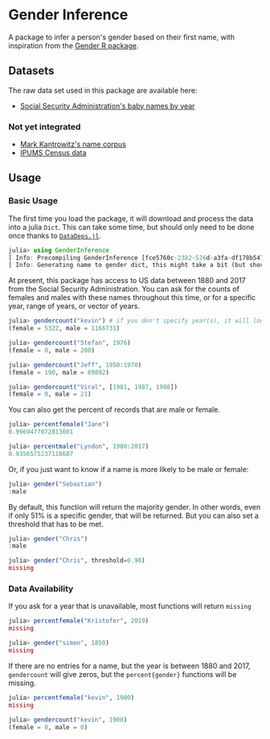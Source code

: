 # Gender Inference

A package to infer a person's gender based on their first name,
with inspiration from the [Gender R package][1].

## Datasets

The raw data set used in this package are available here:

- [Social Security Administration's baby names by year][2]


### Not yet integrated

- [Mark Kantrowitz's name corpus][3]
- [IPUMS Census data][4]

## Usage

### Basic Usage

The first time you load the package,
it will download and process the data into a julia `Dict`.
This can take some time, but should only need to be done once
thanks to [`DataDeps.jl`][5].

```julia
julia> using GenderInference
[ Info: Precompiling GenderInference [fce5760c-2382-526d-a3fa-df178b5473bd]
[ Info: Generating name to gender dict, this might take a bit (but should only happen once)
```

At present, this package has access to US data between 1880 and 2017
from the Social Security Administration.
You can ask for the counts of females and males with these names throughout this time,
or for a specific year, range of years, or vector of years.

```julia
julia> gendercount("kevin") # if you don't specify year(s), it will look at all records
(female = 5322, male = 1166731)

julia> gendercount("Stefan", 1976)
(female = 0, male = 208)

julia> gendercount("Jeff", 1950:1970)
(female = 190, male = 89892)

julia> gendercount("Viral", [1981, 1987, 1988])
(female = 0, male = 21)
```

You can also get the percent of records that are male or female.

```julia
julia> percentfemale("Jane")
0.9969477072813601

julia> percentmale("Lyndon", 1980:2017)
0.9356575237118687
```

Or, if you just want to know if a name is more likely to be male or female:

```julia
julia> gender("Sebastian")
:male
```

By default, this function will return the majority gender.
In other words, even if only 51% is a specific gender, that will be returned.
But you can also set a threshold that has to be met.

```julia
julia> gender("Chris")
:male

julia> gender("Chris", threshold=0.90)
missing
```

### Data Availability

If you ask for a year that is unavailable, most functions will return `missing`

```julia
julia> percentfemale("Kristofer", 2019)
missing

julia> gender("simon", 1850)
missing
```

If there are no entries for a name, but the year is between 1880 and 2017,
`gendercount` will give zeros,
but the `percent{gender}` functions will be missing.

```julia
julia> percentfemale("kevin", 1900)
missing

julia> gendercount("kevin", 1900)
(female = 0, male = 0)
```



[1]: https://www.r-project.org/nosvn/pandoc/gender.html
[2]: http://catalog.data.gov/dataset/baby-names-from-social-security-card-applications-national-level-data
[3]: http://www.cs.cmu.edu/afs/cs/project/ai-repository/ai/areas/nlp/corpora/names/0.html
[4]: https://usa.ipums.org/
[5]: https://github.com/oxinabox/DataDeps.jl

